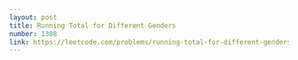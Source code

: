 ```yaml
---
layout: post
title: Running Total for Different Genders
number: 1308
link: https://leetcode.com/problems/running-total-for-different-genders
---
```

